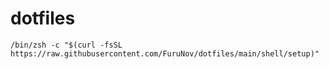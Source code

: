 # dotfiles

```shell
/bin/zsh -c "$(curl -fsSL https://raw.githubusercontent.com/FuruNov/dotfiles/main/shell/setup)"
```